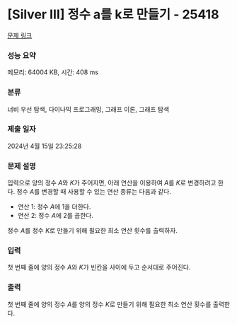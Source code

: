 # [Silver III] 정수 a를 k로 만들기 - 25418 

[문제 링크](https://www.acmicpc.net/problem/25418) 

### 성능 요약

메모리: 64004 KB, 시간: 408 ms

### 분류

너비 우선 탐색, 다이나믹 프로그래밍, 그래프 이론, 그래프 탐색

### 제출 일자

2024년 4월 15일 23:25:28

### 문제 설명

<p>입력으로 양의 정수 <em>A</em>와 <em>K</em>가 주어지면, 아래 연산을 이용하여 <em>A</em>를 <em>K</em>로 변경하려고 한다. 정수 <em>A</em>를 변경할 때 사용할 수 있는 연산 종류는 다음과 같다.</p>

<ul>
	<li>연산 1: 정수 <em>A</em>에 1을 더한다.</li>
	<li>연산 2: 정수 <em>A</em>에 2를 곱한다.</li>
</ul>

<p>정수 <em>A</em>를 정수 <em>K</em>로 만들기 위해 필요한 최소 연산 횟수를 출력하자.</p>

### 입력 

 <p>첫 번째 줄에 양의 정수 <em>A</em>와 <em>K</em>가 빈칸을 사이에 두고 순서대로 주어진다.</p>

### 출력 

 <p class="0">첫 번째 줄에 양의 정수 <em>A</em>를 양의 정수 <em>K</em>로 만들기 위해 필요한 최소 연산 횟수를 출력한다.</p>

